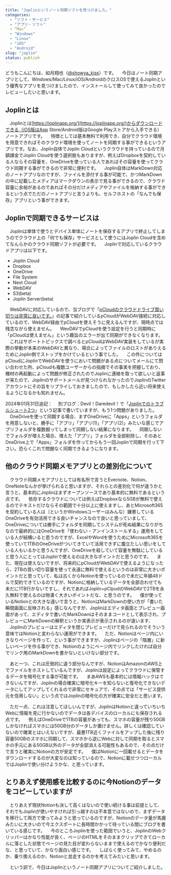 ```yaml
---
title: "Joplinというノート同期ソフトを見つけました。"
categories: 
  - "ソフト・サービス"
  - "アプリ・ソフト"
  - ”Mac”
  - "Windows"
  - "Linux"
  - "iOS"
  - "Android"
slug: "joplin"
status: publish
---
```

どうもこんにちは、如月翔也（[@showya_kiss](https://twitter.com/showya_kiss)）です。
　今日はノート同期アプリとして、Windows/Mac/Linux/iOS/AndroidのクロスOSで使えるJoplinという優秀なアプリを見つけましたので、インストールして使ってみて良かったのでレビューしたいと思います。

## Joplinとは
　Joplinとは[https://joplinapp.org/](https://joplinapp.org/)からダウンロードできる（iOS版はApp Store/Android版はGoogle Playストアから入手できる）ノートアプリです。
　特徴としては基本無料で利用でき、自分でクラウド環境を用意できればそのクラウド環境を使ってノートを同期する事ができるというアプリです。なお、Joplin自体でJoplin Cloudというクラウドを持っているので月額課金でJoplin Cloudを使う選択肢もありますが、例えばDropboxを契約している人ならその容量を、OneDriveを使っている人であればその容量を使ってクラウド同期する事ができるので非常に便利です。
　Joplin自体はMarkDown対応のノートアプリなのですが、ファイルを添付する事が可能で、かつMarkDownの中に記載したメディアはマークダウンの表示で見る事ができるので、クラウド容量に余裕があるのであればその分だけメディアやファイルを格納する事ができるという点でただのノートアプリと言うよりも、セルフホストの「なんでも保存」アプリという事ができます。

## Joplinで同期できるサービスは
　Joplinは単体で使うとデバイス単体にノートを保存するアプリで終止してしまうのでクラウド上の「何でも保存」サービスとして使うにはJoplin Cloudを含めてなんらかのクラウド同期ソフトが必要です。
　Joplinで対応しているクラウドアプリは以下です。
- Joplin Cloud
- Dropbox
- OneDrive
- File System
- Next Cloud
- WebDAV
- S3(beta)
- Joplin Server(beta)

　WebDAVに対応しているので、当ブログで「[pCloudのクラウドドライブ買い切りは非常に良いです。](https://techblog.show-ya.blue/2022/01/12/pcloud%e3%81%ae%e3%82%af%e3%83%a9%e3%82%a6%e3%83%89%e3%83%89%e3%83%a9%e3%82%a4%e3%83%96%e8%b2%b7%e3%81%84%e5%88%87%e3%82%8a%e3%81%af%e9%9d%9e%e5%b8%b8%e3%81%ab%e8%89%af%e3%81%84%e3%81%a7%e3%81%99/)」の記事で紹介しているpCloudがWebDAV接続に対応しているので、WebDAV経由でpCloudを使えそうに見えるんですが、現時点では残念ながら使えません。
　WevDAVでpCloudを使う設定を行うと同期時に「pCloudは使えません」という趣旨のエラーが出て同期ができなくなります。
　これはサポートトピックスで調べるとpCloudはWebDAV実装をしているが実際の挙動が本来のWebDAVと異なり、場合によってファイルのロストがありえるためにJoplin側でストップをかけているという事でした。
　この件についてはpCloudにJoplinでWebDAVを使うにおいて問題がある点についてメールにて問い合わせた所、pCloudも複数ユーザーからの指摘でその事実を把握しており、機材の再起動によって問題が修正されたのでJoplinに連絡を取って欲しいと返事が来たので、Joplinのサポートメールが見つけられなかったのでJoplinのTwitterアカウントにその旨をリプライしておきましたので、もしかしたら近い将来使えるようになるかも知れません。

2024年01月31日追記：
　別ブログ：Devil！Daredevil！で「[Joplinでのトラブルシュート2つ](https://devildaredevil.com/2024/01/31/joplin-trouble-shoot-2/)」という記事で書いていますが、もう1つ問題がありました。
　OneDriveを使って同期する場合、まずOneDriveに「Apps」というフォルダを用意しないと、勝手に「アプリ」「アプリ(1)」「アプリ(2)」みたいな感じでアプリフォルダを複数掘ってしまって同期しない結果になります。
　同期しないでフォルダが増えた場合、増えた「アプリ」フォルダを全部削除し、そのあとOneDrive上で「Apps」フォルダを作ってからもう一回Joplinで同期を行って下さい。恐らくこれで問題なく同期できるようになります。

## 他のクラウド同期メモアプリとの差別化について
　クラウド同期メモアプリとしては有名所で言うとEvernote、Notion、OneNoteなんかが挙げられると思いますが、それらとの差別化で何が違うかと言うと、基本的にJoplinはまずオープンソースであり基本的に無料であるという点です。
　依存するクラウドについては例えばDropboxなら5GBが無料で使えるのでテキストだけならその範囲で十分以上に使えますし、あとMicrosoft365を契約している人は（というかWindowsユーザーはみんな）嫌悪しているOneDriveを有効活用できる良いチャンスなので良いと思っていまして、OneDriveについては勝手にフォルダを同期してシステムが死ぬ結果になりがちなので最終的にはOneDriveを「使わない・アンインストールする」運用をしている人が結構いると思うのですが、ExcelやWordを使うためにMicrosoft365を使っていて1TBのOneDriveがついてきていて活用できずに腹立たしい思いをしている人もいるかと思うんですが、OneDriveを殺していて容量を無駄にしていると思う人にとってはJoplinで使えるのは大きなポイントだと思うのです。
　また、現在は使えないですが、将来的にpCloudがWebDAVで使えるようになったら、2TBの買い切り容量を使って永遠に無料で使えるというのは非常に大きいポイントだと思っていて、私は古くからNotionを使っているので未だに年額48ドルで契約できているのですが、Notionに格納しているデータを全部合わせても未だに1TB行かないですし、それであればJoplin+pClpudのWebDAVで2TBを永久無料で使えるのは物凄く大きいポイントだな、と思うのです。
　僕が使っているNotionとの大きな違いで言うと、NotionはMarkDownの使い方が「書いた瞬間画面に反映される」感じなんですが、Joplinはエディタ画面とプレビュー画面があって、エディタで書いたMarkDownはそのままコードとして表示され、プレビューにMarkDownの解釈というか実表示が表示されるのが違います、
　Joplinのプレビューはエディタを閉じプレビューだけで見られるのでそういう意味ではNotionと変わらない運用ができます。
　ただ、Notionはページ内にいきなりページを作って、という事ができますが、Joplinはページの「階層」に新しいページを作る事ができ、Notionのようにページ内でリンクしたければ自分でリンク用のMarkDownを書かないといけない部分です。

　あと一つ、これは圧倒的に違う部分なんですが、NotionはAmazonのAWS上でファイルをホストしているんですが、Joplinは設定によってクラウドに保管するデータを暗号化する事が可能です。
　まあAWSも基本的には情報ハックはできないんですが、Joplinの場合確実に暗号化キーを知らないと復号化できないデータにしてアップしてくれるので非常にセキュアで、その点では「サービス提供元を信用しない」という点ではJoplinの暗号化の方が確実に安全だと思います。

　ただ一点、これは注意してほしいんですが、JoplinはNotionと違っていちいちWebに情報を見に行かないのでデータは各デバイスのローカルにも保存される点です。
　例えばOneDriveで1TBの容量があっても、スマホの容量が残り50GBしかなければスマホには50GB分のデータしか置けません。詳しくは確認していないので確実とはいえないですが、最悪1TB近くファイルをアップした後に残り容量50GBのスマホに同期して、スマホから逆にWebに対して同期を取るとスマホの手元にある50GB以外のデータが全部消える可能性もあるので、その点だけで言うと確実にNotionの方が安定です。
　僕はNotionに一回載せるとデータをダウンロードするのが大変なのは知っているので、Notionに載せつつローカルではJoplinで使い分けようかな、と思っています。

## とりあえず使用感を比較するのに今Notionのデータをコピーしていますが
　とりあえず現状Notionも決して高くはないので使い続ける事は前提として、それでもJoplinが使いやすければ引っ越すのは不本意ではないので、まずデータを移行して両方で使ってみようと思っているのですが、Notionのデータ量が馬鹿みたいに大きいので今エクスポートに長時間かかって待っている間にブログを書いている感じです。
　今のところJoplinを使った範囲でいうと、JoplinのWebクリッパーはかなり性能が良く、ページのHTMLをそのままクリップできてローカルに落とした状態でページの見た目が変わらないままで使えるのでかなり便利だな、と思っていて、かなり面白い感じです。
　しばらく使ってみて、やめるのか、乗り換えるのか、Notionと並走するのかを考えてみたいと思います。

　という訳で、今日はJoplinというノート同期アプリについてご紹介しました。